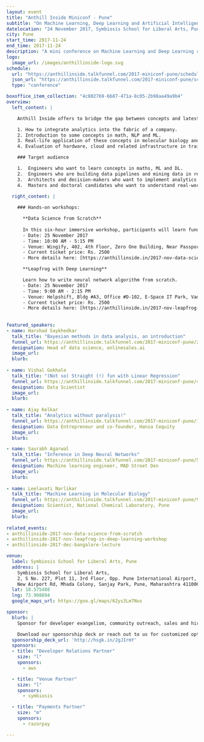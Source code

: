 ```yaml
---
layout: event
title: "Anthill Inside Miniconf - Pune"
subtitle: "On Machine Learning, Deep Learning and Artificial Intelligence: concepts and applications and tools."
datelocation: "24 November 2017, Symbiosis School for Liberal Arts, Pune"
city: Pune
start_time: 2017-11-24
end_time: 2017-11-24
description: "A mini conference on Machine Learning and Deep Learning concepts, and their applications."
logo:
  image_url: /images/anthillinside-logo.svg
schedule:
  url: "https://anthillinside.talkfunnel.com/2017-miniconf-pune/schedule"
  json_url: "https://anthillinside.talkfunnel.com/2017-miniconf-pune/schedule/json"
  type: "conference"

boxoffice_item_collection: "4c802769-6687-471a-8c05-2b98aa49a9b4"
overview:
  left_content: |

    Anthill Inside offers to bridge the gap between concepts and latest research in ML, DL and AI, with realities on the ground. The Pune edition covers four broad areas: 

    1. How to integrate analytics into the fabric of a company. 
    2. Introduction to some concepts in math, NLP and ML. 
    3. Real-life application of these concepts in molecular biology and advertising. 
    4. Evaluation of hardware, cloud and related infrastructure in training ML models and DL networks.  

    ### Target audience

    1.	Engineers who want to learn concepts in maths, ML and DL. 
    2.	Engineers who are building data pipelines and mining data in real-time.  
    3.	Architects and decision-makers who want to implement analytics in their companies. 
    4.	Masters and doctoral candidates who want to understand real-world developments and how concepts are being applied. 
  
  right_content: |

    ### Hands-on workshops:

      **Data Science from Scratch**
      
      In this six-hour immersive workshop, participants will learn fundamental concepts in math, and take a dip into the data science ocean.
      - Date: 25 November 2017
      - Time: 10:00 AM - 5:15 PM
      - Venue: Wingify, 402, 4th Floor, Zero One Building, Near Passport office, Mundhwa Road, Pune - 411036.
      - Current ticket price: Rs. 2500
      - More details here: [https://anthillinside.in/2017-nov-data-science-from-scratch/](https://anthillinside.in/2017-nov-data-science-from-scratch/)

      **Leapfrog with Deep Learning**

      Learn how to write neural network algorithm from scratch.
      - Date: 25 November 2017
      - Time: 9:00 AM - 2:15 PM
      - Venue: Helpshift, Bldg #A3, Office #D-102, E-Space IT Park, Vadgaon Sheri, Pune - 411014.
      - Current ticket price: Rs. 2500
      - More details here: [https://anthillinside.in/2017-nov-leapfrog-in-deep-learning-workshop/](https://anthillinside.in/2017-nov-leapfrog-in-deep-learning-workshop/)
    
    
featured_speakers:
- name: Harshad Saykhedkar
  talk_title: "Bayesian methods in data analysis, an introduction"
  funnel_url: https://anthillinside.talkfunnel.com/2017-miniconf-pune/2-bayesian-methods-in-data-analysis-an-introduction
  designation: Head of data science, onlinesales.ai
  image_url: 
  blurb:
  
- name: Vishal Gokhale
  talk_title: "(Not so) Straight (!) fun with Linear Regression"
  funnel_url: https://anthillinside.talkfunnel.com/2017-miniconf-pune/4-not-so-straight-fun-with-linear-regression
  designation: Data Scientist
  image_url: 
  blurb:
  
- name: Ajay Kelkar
  talk_title: "Analytics without paralysis!"
  funnel_url: https://anthillinside.talkfunnel.com/2017-miniconf-pune/10-analytics-without-paralysis 
  designation: Data Entrepreneur and co-founder, Hansa Cequity
  image_url: 
  blurb:

- name: Saurabh Agarwal
  talk_title: "Inference in Deep Neural Networks"
  funnel_url: https://anthillinside.talkfunnel.com/2017-miniconf-pune/5-inference-in-deep-neural-networks
  designation: Machine learning engineer, MAD Street Den
  image_url: 
  blurb:
  
- name: Leelavati Narlikar
  talk_title: "Machine Learning in Molecular Biology"
  funnel_url: https://anthillinside.talkfunnel.com/2017-miniconf-pune/9-machine-learning-in-molecular-biology
  designation: Scientist, National Chemical Laboratory, Pune
  image_url: 
  blurb:  
    
related_events:
- anthillinside-2017-nov-data-science-from-scratch
- anthillinside-2017-nov-leapfrog-in-deep-learning-workshop
- anthillinside-2017-dec-bangalore-lecture

venue:
  label: Symbiosis School for Liberal Arts, Pune
  address: |
    Symbiosis School for Liberal Arts,
    2, S No. 227, Plot 11, 3rd Floor, Opp. Pune International Airport,
    New Airport Rd, Mhada Colony, Sanjay Park, Pune, Maharashtra 411006.
  lat: 18.575488
  lng: 73.908894
  google_maps_url: https://goo.gl/maps/62ys3Lm7Nus

sponsor:
  blurb: |
    Sponsor for developer evangelism, community outreach, sales and hiring.

    Download our sponsorship deck or reach out to us for customized options at [info@hasgeek.com](mailto:info@hasgeek.com)
  sponsorship_deck_url: 'http://hsgk.in/2gJIrmY'
  sponsors:
  - title: "Developer Relations Partner"
    size: "l"
    sponsors:
      - aws

  - title: "Venue Partner"
    size: "l"
    sponsors:
      - symbiosis

  - title: "Payments Partner"
    size: "m"
    sponsors:
      - razorpay    

---
```

